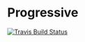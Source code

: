 Progressive
=====

[![Travis Build Status](https://travis-ci.org/danielnixon/progressive.svg?branch=master)](https://travis-ci.org/danielnixon/progressive)
